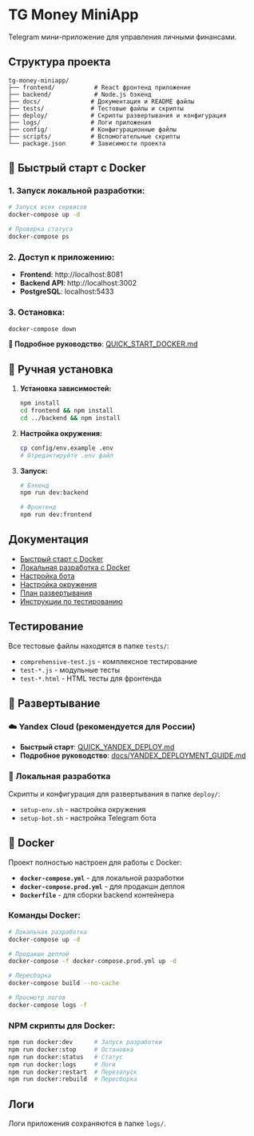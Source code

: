# TG Money MiniApp

Telegram мини-приложение для управления личными финансами.

## Структура проекта

```
tg-money-miniapp/
├── frontend/           # React фронтенд приложение
├── backend/            # Node.js бэкенд
├── docs/              # Документация и README файлы
├── tests/             # Тестовые файлы и скрипты
├── deploy/            # Скрипты развертывания и конфигурация
├── logs/              # Логи приложения
├── config/            # Конфигурационные файлы
├── scripts/           # Вспомогательные скрипты
└── package.json       # Зависимости проекта
```

## 🐳 Быстрый старт с Docker

### 1. **Запуск локальной разработки:**
   ```bash
   # Запуск всех сервисов
   docker-compose up -d
   
   # Проверка статуса
   docker-compose ps
   ```

### 2. **Доступ к приложению:**
   - **Frontend**: http://localhost:8081
   - **Backend API**: http://localhost:3002
   - **PostgreSQL**: localhost:5433

### 3. **Остановка:**
   ```bash
   docker-compose down
   ```

**📖 Подробное руководство**: [QUICK_START_DOCKER.md](QUICK_START_DOCKER.md)

## 🔧 Ручная установка

1. **Установка зависимостей:**
   ```bash
   npm install
   cd frontend && npm install
   cd ../backend && npm install
   ```

2. **Настройка окружения:**
   ```bash
   cp config/env.example .env
   # Отредактируйте .env файл
   ```

3. **Запуск:**
   ```bash
   # Бэкенд
   npm run dev:backend
   
   # Фронтенд
   npm run dev:frontend
   ```

## Документация

- [Быстрый старт с Docker](QUICK_START_DOCKER.md)
- [Локальная разработка с Docker](docs/DOCKER_DEVELOPMENT.md)
- [Настройка бота](docs/BOT_SETUP_README.md)
- [Настройка окружения](docs/ENV_SETUP_README.md)
- [План развертывания](docs/PRODUCTION_DEPLOYMENT_PLAN.md)
- [Инструкции по тестированию](docs/TESTING_INSTRUCTIONS.md)

## Тестирование

Все тестовые файлы находятся в папке `tests/`:
- `comprehensive-test.js` - комплексное тестирование
- `test-*.js` - модульные тесты
- `test-*.html` - HTML тесты для фронтенда

## 🚀 Развертывание

### ☁️ Yandex Cloud (рекомендуется для России)
- **Быстрый старт**: [QUICK_YANDEX_DEPLOY.md](QUICK_YANDEX_DEPLOY.md)
- **Подробное руководство**: [docs/YANDEX_DEPLOYMENT_GUIDE.md](docs/YANDEX_DEPLOYMENT_GUIDE.md)

### 🔧 Локальная разработка
Скрипты и конфигурация для развертывания в папке `deploy/`:
- `setup-env.sh` - настройка окружения
- `setup-bot.sh` - настройка Telegram бота

## 🐳 Docker

Проект полностью настроен для работы с Docker:

- **`docker-compose.yml`** - для локальной разработки
- **`docker-compose.prod.yml`** - для продакшн деплоя
- **`Dockerfile`** - для сборки backend контейнера

### Команды Docker:
```bash
# Локальная разработка
docker-compose up -d

# Продакшн деплой
docker-compose -f docker-compose.prod.yml up -d

# Пересборка
docker-compose build --no-cache

# Просмотр логов
docker-compose logs -f
```

### NPM скрипты для Docker:
```bash
npm run docker:dev      # Запуск разработки
npm run docker:stop     # Остановка
npm run docker:status   # Статус
npm run docker:logs     # Логи
npm run docker:restart  # Перезапуск
npm run docker:rebuild  # Пересборка
```

## Логи

Логи приложения сохраняются в папке `logs/`.

